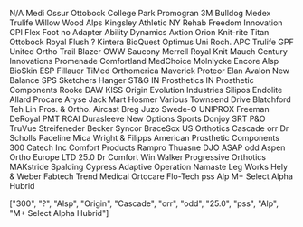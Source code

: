 N/A
Medi
Ossur
Ottobock
College Park
Promogran
3M
Bulldog
Medex
Trulife
Willow Wood
Alps
Kingsley
Athletic
NY Rehab
Freedom Innovation
CPI
Flex Foot
no Adapter
Ability Dynamics
Axtion
Orion
Knit-rite
Titan
Ottobock
Royal Flush
?
Kintera
BioQuest
Optimus
Uni Roch.
APC
Trulife
GPF
United Ortho
Trail Blazer
OWW
Saucony
Merrell
Royal Knit
Mauch
Century Innovations
Promenade
Comfortland
MedChoice
Molnlycke
Encore
Alsp
BioSkin
ESP
Fillauer
TiMed
Orthomerica
Maverick
Proteor
Elan
Avalon
New Balance
SPS
Sketchers
Hanger
ST&G
IN Prosthetics
IN Prosthetic Components
Rooke
DAW
KISS
Origin
Evolution Industries
Silipos
Endolite
Allard
Procare
Aryse
Jack Mart
Hosmer
Various
Townsend
Drive
Blatchford
Teh Lin Pros. & Ortho.
Aircast
Breg
Juzo
Swede-O
UNIPROX
Freeman
DeRoyal
PMT
RCAI
Durasleeve
New Options Sports
Donjoy
SRT P&O
TruVue
Streifeneder
Becker
Syncor
BraceSox
US Orthotics
Cascade
orr
Dr Scholls
Paceline
Mica
Wright & Filipps
American Prosthetic Components
300
Catech Inc
Comfort Products
Rampro
Thuasne
DJO
ASAP
odd
Aspen
Ortho Europe LTD
25.0
Dr Comfort
Win Walker
Progressive Orthotics
MAKstride
Spalding
Cypress Adaptive
Operation Namaste
Leg Works
Hely & Weber
Fabtech
Trend Medical
Ortocare
Flo-Tech
pss
Alp
M+ Select Alpha Hubrid

["300", "?", "Alsp", "Origin", "Cascade", "orr", "odd", "25.0", "pss", "Alp", "M+ Select Alpha Hubrid"]
